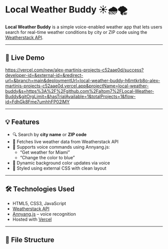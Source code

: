 # Local Weather Buddy ☀️🌧️🌪️

**Local Weather Buddy** is a simple voice-enabled weather app that lets users search for real-time weather conditions by city or ZIP code using the [Weatherstack API](https://weatherstack.com/).

---

## 🔗 Live Demo

https://vercel.com/new/alex-martinis-projects-c52aae0d/success?developer-id=&external-id=&redirect-url=&branch=main&deploymentUrl=local-weather-buddy-h6mtkrb8o-alex-martinis-projects-c52aae0d.vercel.app&projectName=local-weather-buddy&s=https%3A%2F%2Fgithub.com%2Faltom7%2FLocal-Weather-Buddy&gitOrgLimit=&hasTrialAvailable=1&totalProjects=1&flow-id=FdhGk8Fme7umhhFP02lMY

---

## 💡 Features

- 🔍 Search by **city name** or **ZIP code**
- 📡 Fetches live weather data from Weatherstack API
- 🎤 Supports voice commands using Annyang.js:
  - “Get weather for Miami”
  - “Change the color to blue”
- 🌈 Dynamic background color updates via voice
- 🎨 Styled using external CSS with clean layout

---

## 🛠️ Technologies Used

- HTML5, CSS3, JavaScript
- [Weatherstack API](https://weatherstack.com/)
- [Annyang.js](https://www.talater.com/annyang/) – voice recognition
- Hosted with [Vercel](https://vercel.com)

---

## 📁 File Structure
